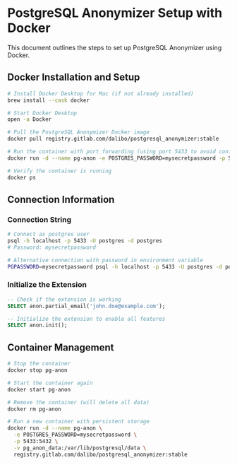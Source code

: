 # PostgreSQL Anonymizer Setup with Docker

This document outlines the steps to set up PostgreSQL Anonymizer using Docker.

## Docker Installation and Setup

```bash
# Install Docker Desktop for Mac (if not already installed)
brew install --cask docker

# Start Docker Desktop
open -a Docker

# Pull the PostgreSQL Anonymizer Docker image
docker pull registry.gitlab.com/dalibo/postgresql_anonymizer:stable

# Run the container with port forwarding (using port 5433 to avoid conflicts)
docker run -d --name pg-anon -e POSTGRES_PASSWORD=mysecretpassword -p 5433:5432 registry.gitlab.com/dalibo/postgresql_anonymizer:stable

# Verify the container is running
docker ps
```

## Connection Information

### Connection String
```bash
# Connect as postgres user
psql -h localhost -p 5433 -U postgres -d postgres
# Password: mysecretpassword

# Alternative connection with password in environment variable
PGPASSWORD=mysecretpassword psql -h localhost -p 5433 -U postgres -d postgres
```

### Initialize the Extension
```sql
-- Check if the extension is working
SELECT anon.partial_email('john.doe@example.com');

-- Initialize the extension to enable all features
SELECT anon.init();
```

## Container Management

```bash
# Stop the container
docker stop pg-anon

# Start the container again
docker start pg-anon

# Remove the container (will delete all data)
docker rm pg-anon

# Run a new container with persistent storage
docker run -d --name pg-anon \
  -e POSTGRES_PASSWORD=mysecretpassword \
  -p 5433:5432 \
  -v pg_anon_data:/var/lib/postgresql/data \
  registry.gitlab.com/dalibo/postgresql_anonymizer:stable
```
